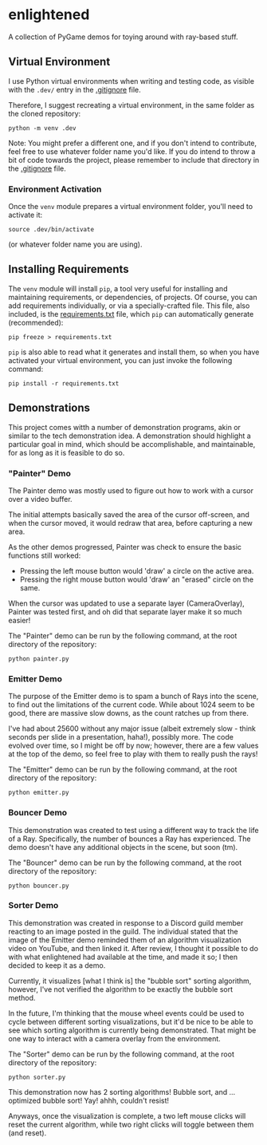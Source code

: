# enlightened

A collection of PyGame demos for toying around with ray-based stuff.

## Virtual Environment

I use Python virtual environments when writing and testing code, as visible
with the `.dev/` entry in the [.gitignore](.gitignore) file.

Therefore, I suggest recreating a virtual environment, in the same folder as
the cloned repository:

    python -m venv .dev

Note: You might prefer a different one, and if you don't intend to contribute,
feel free to use whatever folder name you'd like. If you do intend to throw a
bit of code towards the project, please remember to include that directory in
the [.gitignore](.gitignore) file.

### Environment Activation

Once the `venv` module prepares a virtual environment folder, you'll need to
activate it:

    source .dev/bin/activate

(or whatever folder name you are using).

## Installing Requirements

The `venv` module will install `pip`, a tool very useful for installing and
maintaining requirements, or dependencies, of projects. Of course, you can add
requirements individually, or via a specially-crafted file. This file, also
included, is the [requirements.txt](requirements.txt) file, which `pip` can
automatically generate (recommended):

    pip freeze > requirements.txt

`pip` is also able to read what it generates and install them, so when you have
activated your virtual environment, you can just invoke the following command:

    pip install -r requirements.txt


## Demonstrations

This project comes witth a number of demonstration programs, akin or similar to
the tech demonstration idea. A demonstration should highlight a particular goal
in mind, which should be accomplishable, and maintainable, for as long as it is
feasible to do so.

### "Painter" Demo

The Painter demo was mostly used to figure out how to work with a cursor over
a video buffer.

The initial attempts basically saved the area of the cursor off-screen, and
when the cursor moved, it would redraw that area, before capturing a new area.

As the other demos progressed, Painter was check to ensure the basic functions
still worked:

* Pressing the left mouse button would 'draw' a circle on the active area.
* Pressing the right mouse button would 'draw' an "erased" circle on the same.

When the cursor was updated to use a separate layer (CameraOverlay), Painter
was tested first, and oh did that separate layer make it so much easier!

The "Painter" demo can be run by the following command, at the root directory
of the repository:

    python painter.py

### Emitter Demo

The purpose of the Emitter demo is to spam a bunch of Rays into the scene, to
find out the limitations of the current code. While about 1024 seem to be good,
there are massive slow downs, as the count ratches up from there.

I've had about 25600 without any major issue (albeit extremely slow - think
seconds per slide in a presentation, haha!), possibly more. The code
evolved over time, so I might be off by now; however, there are a few values
at the top of the demo, so feel free to play with them to really push the rays!

The "Emitter" demo can be run by the following command, at the root directory
of the repository:

    python emitter.py

### Bouncer Demo

This demonstration was created to test using a different way to track the life
of a Ray. Specifically, the number of bounces a Ray has experienced. The demo
doesn't have any additional objects in the scene, but soon (tm).

The "Bouncer" demo can be run by the following command, at the root directory
of the repository:

    python bouncer.py

### Sorter Demo

This demonstration was created in response to a Discord guild member reacting
to an image posted in the guild. The individual stated that the image of the
Emitter demo reminded them of an algorithm visualization video on YouTube, and
then linked it. After review, I thought it possible to do with what enlightened
had available at the time, and made it so; I then decided to keep it as a demo.

Currently, it visualizes [what I think is] the "bubble sort" sorting algorithm,
however, I've not verified the algorithm to be exactly the bubble sort method.

In the future, I'm thinking that the mouse wheel events could be used to cycle
between different sorting visualizations, but it'd be nice to be able to see
which sorting algorithm is currently being demonstrated. That might be one way
to interact with a camera overlay from the environment.

The "Sorter" demo can be run by the following command, at the root directory
of the repository:

    python sorter.py

This demonstration now has 2 sorting algorithms! Bubble sort, and ... optimized
bubble sort! Yay! ahhh, couldn't resist!

Anyways, once the visualization is complete, a two left mouse clicks will reset
the current algorithm, while two right clicks will toggle between them (and reset).

